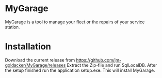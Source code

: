# MyGarage

MyGarage is a tool to manage your fleet or the repairs of your service station. 

# Installation

Download the current release from https://github.com/jm-goldacker/MyGarage/releases 
Extract the Zip-file and run SqlLocalDB. After the setup finished run the application setup.exe. This will install MyGarage.
